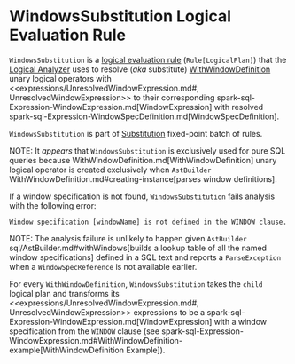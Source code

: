 # WindowsSubstitution Logical Evaluation Rule

`WindowsSubstitution` is a [logical evaluation rule](../catalyst/Rule.md) (`Rule[LogicalPlan]`) that the [Logical Analyzer](../Analyzer.md) uses to resolve (_aka_ substitute) [WithWindowDefinition](../logical-operators/WithWindowDefinition.md) unary logical operators with <<expressions/UnresolvedWindowExpression.md#, UnresolvedWindowExpression>> to their corresponding spark-sql-Expression-WindowExpression.md[WindowExpression] with resolved spark-sql-Expression-WindowSpecDefinition.md[WindowSpecDefinition].

`WindowsSubstitution` is part of [Substitution](../Analyzer.md#Substitution) fixed-point batch of rules.

NOTE: It _appears_ that `WindowsSubstitution` is exclusively used for pure SQL queries because WithWindowDefinition.md[WithWindowDefinition] unary logical operator is created exclusively when `AstBuilder` WithWindowDefinition.md#creating-instance[parses window definitions].

If a window specification is not found, `WindowsSubstitution` fails analysis with the following error:

```
Window specification [windowName] is not defined in the WINDOW clause.
```

NOTE: The analysis failure is unlikely to happen given `AstBuilder` sql/AstBuilder.md#withWindows[builds a lookup table of all the named window specifications] defined in a SQL text and reports a `ParseException` when a `WindowSpecReference` is not available earlier.

For every `WithWindowDefinition`, `WindowsSubstitution` takes the `child` logical plan and transforms its <<expressions/UnresolvedWindowExpression.md#, UnresolvedWindowExpression>> expressions to be a spark-sql-Expression-WindowExpression.md[WindowExpression] with a window specification from the `WINDOW` clause (see spark-sql-Expression-WindowExpression.md#WithWindowDefinition-example[WithWindowDefinition Example]).
